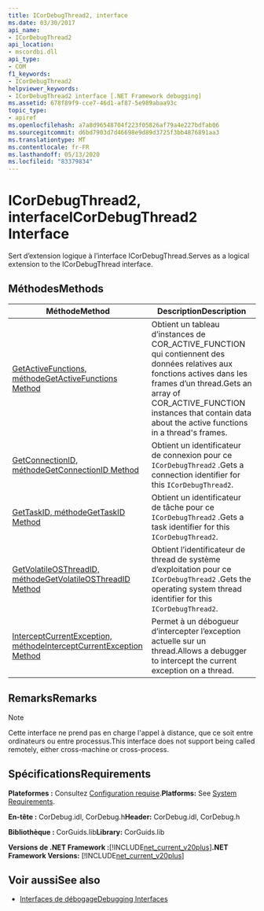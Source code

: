 ```yaml
---
title: ICorDebugThread2, interface
ms.date: 03/30/2017
api_name:
- ICorDebugThread2
api_location:
- mscordbi.dll
api_type:
- COM
f1_keywords:
- ICorDebugThread2
helpviewer_keywords:
- ICorDebugThread2 interface [.NET Framework debugging]
ms.assetid: 678f89f9-cce7-46d1-af87-5e989abaa93c
topic_type:
- apiref
ms.openlocfilehash: a7a8d96548704f223f05826af79a4e227bdfab06
ms.sourcegitcommit: d6bd7903d7d46698e9d89d3725f3bb4876891aa3
ms.translationtype: MT
ms.contentlocale: fr-FR
ms.lasthandoff: 05/13/2020
ms.locfileid: "83379834"
---
```

# <a name="icordebugthread2-interface"></a><span data-ttu-id="4139e-102">ICorDebugThread2, interface</span><span class="sxs-lookup"><span data-stu-id="4139e-102">ICorDebugThread2 Interface</span></span>
<span data-ttu-id="4139e-103">Sert d’extension logique à l’interface ICorDebugThread.</span><span class="sxs-lookup"><span data-stu-id="4139e-103">Serves as a logical extension to the ICorDebugThread interface.</span></span>  
  
## <a name="methods"></a><span data-ttu-id="4139e-104">Méthodes</span><span class="sxs-lookup"><span data-stu-id="4139e-104">Methods</span></span>  
  
|<span data-ttu-id="4139e-105">Méthode</span><span class="sxs-lookup"><span data-stu-id="4139e-105">Method</span></span>|<span data-ttu-id="4139e-106">Description</span><span class="sxs-lookup"><span data-stu-id="4139e-106">Description</span></span>|  
|------------|-----------------|  
|[<span data-ttu-id="4139e-107">GetActiveFunctions, méthode</span><span class="sxs-lookup"><span data-stu-id="4139e-107">GetActiveFunctions Method</span></span>](icordebugthread2-getactivefunctions-method.md)|<span data-ttu-id="4139e-108">Obtient un tableau d’instances de COR_ACTIVE_FUNCTION qui contiennent des données relatives aux fonctions actives dans les frames d’un thread.</span><span class="sxs-lookup"><span data-stu-id="4139e-108">Gets an array of COR_ACTIVE_FUNCTION instances that contain data about the active functions in a thread's frames.</span></span>|  
|[<span data-ttu-id="4139e-109">GetConnectionID, méthode</span><span class="sxs-lookup"><span data-stu-id="4139e-109">GetConnectionID Method</span></span>](icordebugthread2-getconnectionid-method.md)|<span data-ttu-id="4139e-110">Obtient un identificateur de connexion pour ce `ICorDebugThread2` .</span><span class="sxs-lookup"><span data-stu-id="4139e-110">Gets a connection identifier for this `ICorDebugThread2`.</span></span>|  
|[<span data-ttu-id="4139e-111">GetTaskID, méthode</span><span class="sxs-lookup"><span data-stu-id="4139e-111">GetTaskID Method</span></span>](icordebugthread2-gettaskid-method.md)|<span data-ttu-id="4139e-112">Obtient un identificateur de tâche pour ce `ICorDebugThread2` .</span><span class="sxs-lookup"><span data-stu-id="4139e-112">Gets a task identifier for this `ICorDebugThread2`.</span></span>|  
|[<span data-ttu-id="4139e-113">GetVolatileOSThreadID, méthode</span><span class="sxs-lookup"><span data-stu-id="4139e-113">GetVolatileOSThreadID Method</span></span>](icordebugthread2-getvolatileosthreadid-method.md)|<span data-ttu-id="4139e-114">Obtient l’identificateur de thread de système d’exploitation pour ce `ICorDebugThread2` .</span><span class="sxs-lookup"><span data-stu-id="4139e-114">Gets the operating system thread identifier for this `ICorDebugThread2`.</span></span>|  
|[<span data-ttu-id="4139e-115">InterceptCurrentException, méthode</span><span class="sxs-lookup"><span data-stu-id="4139e-115">InterceptCurrentException Method</span></span>](icordebugthread2-interceptcurrentexception-method.md)|<span data-ttu-id="4139e-116">Permet à un débogueur d’intercepter l’exception actuelle sur un thread.</span><span class="sxs-lookup"><span data-stu-id="4139e-116">Allows a debugger to intercept the current exception on a thread.</span></span>|  
  
## <a name="remarks"></a><span data-ttu-id="4139e-117">Remarks</span><span class="sxs-lookup"><span data-stu-id="4139e-117">Remarks</span></span>  
  
> [!NOTE]
> <span data-ttu-id="4139e-118">Cette interface ne prend pas en charge l'appel à distance, que ce soit entre ordinateurs ou entre processus.</span><span class="sxs-lookup"><span data-stu-id="4139e-118">This interface does not support being called remotely, either cross-machine or cross-process.</span></span>  
  
## <a name="requirements"></a><span data-ttu-id="4139e-119">Spécifications</span><span class="sxs-lookup"><span data-stu-id="4139e-119">Requirements</span></span>  
 <span data-ttu-id="4139e-120">**Plateformes :** Consultez [Configuration requise](../../get-started/system-requirements.md).</span><span class="sxs-lookup"><span data-stu-id="4139e-120">**Platforms:** See [System Requirements](../../get-started/system-requirements.md).</span></span>  
  
 <span data-ttu-id="4139e-121">**En-tête :** CorDebug.idl, CorDebug.h</span><span class="sxs-lookup"><span data-stu-id="4139e-121">**Header:** CorDebug.idl, CorDebug.h</span></span>  
  
 <span data-ttu-id="4139e-122">**Bibliothèque :** CorGuids.lib</span><span class="sxs-lookup"><span data-stu-id="4139e-122">**Library:** CorGuids.lib</span></span>  
  
 <span data-ttu-id="4139e-123">**Versions de .NET Framework :**[!INCLUDE[net_current_v20plus](../../../../includes/net-current-v20plus-md.md)]</span><span class="sxs-lookup"><span data-stu-id="4139e-123">**.NET Framework Versions:** [!INCLUDE[net_current_v20plus](../../../../includes/net-current-v20plus-md.md)]</span></span>  
  
## <a name="see-also"></a><span data-ttu-id="4139e-124">Voir aussi</span><span class="sxs-lookup"><span data-stu-id="4139e-124">See also</span></span>

- [<span data-ttu-id="4139e-125">Interfaces de débogage</span><span class="sxs-lookup"><span data-stu-id="4139e-125">Debugging Interfaces</span></span>](debugging-interfaces.md)
